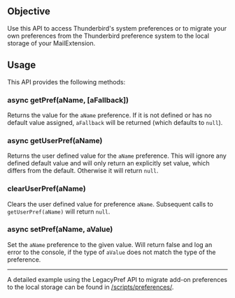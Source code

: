 ## Objective

Use this API to access Thunderbird's system preferences or to migrate your own preferences from the Thunderbird preference system to the local storage of your MailExtension.

## Usage

This API provides the following methods:

### async getPref(aName, [aFallback])

Returns the value for the ``aName`` preference. If it is not defined or has no default value assigned, ``aFallback`` will be returned (which defaults to ``null``).

### async getUserPref(aName)

Returns the user defined value for the ``aName`` preference. This will ignore any defined default value and will only return an explicitly set value, which differs from the default. Otherwise it will return ``null``.

### clearUserPref(aName)

Clears the user defined value for preference ``aName``. Subsequent calls to ``getUserPref(aName)`` will return ``null``.

### async setPref(aName, aValue)

Set the ``aName`` preference to the given value. Will return false and log an error to the console, if the type of ``aValue`` does not match the type of the preference.

---

A detailed example using the LegacyPref API to migrate add-on preferences to the local storage can be found in [/scripts/preferences/](https://github.com/thundernest/addon-developer-support/tree/master/scripts/preferences).
